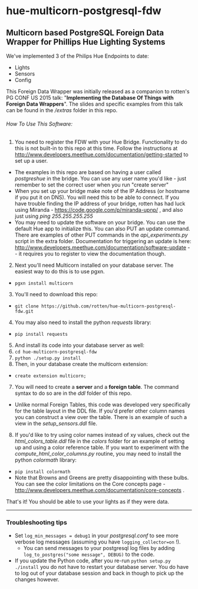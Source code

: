 # hue-multicorn-postgresql-fdw
## Multicorn based PostgreSQL Foreign Data Wrapper for Phillips Hue Lighting Systems

We've implemented 3 of the Philips Hue Endpoints to date:
*  Lights
*  Sensors
*  Config

This Foreign Data Wrapper was initially released as a companion to rotten's PG CONF US 2015 talk:  "**Implementing the Database Of Things with Foreign Data Wrappers**".  The slides and specific examples from this talk can be found in the */extras* folder in this repo.

###### How To Use This Software:

1.  You need to register the FDW with your Hue Bridge.  Functionality to do this is not built-in to this repo at this time.  Follow the instructions at http://www.developers.meethue.com/documentation/getting-started to set up a user.
  * The examples in this repo are based on having a user called *postgreshue* in the bridge.  You can use any user name you'd like - just remember to set the correct user when you run "create server"
  * When you set up your bridge make note of the IP Address (or hostname if you put it on DNS).  You will need this to be able to connect.  If you have trouble finding the IP address of your bridge, rotten has had luck using Miranda - https://code.google.com/p/miranda-upnp/ , and also just using *ping 255.255.255.255*
  * You may need to update the software on your bridge.  You can use the default Hue app to initialize this.  You can also PUT an update command.  There are examples of other PUT commands in the *api_experiments.py* script in the extra folder.  Documentation for triggering an update is here:  http://www.developers.meethue.com/documentation/software-update  -- it requires you to register to view the documentation though.
2.  Next you'll need Multicorn installed on your database server.  The easiest way to do this is to use pgxn.
  * `pgxn install multicorn`
3.  You'll need to download this repo:
  * `git clone https://github.com/rotten/hue-multicorn-postgresql-fdw.git`
4.  You may also need to install the python *requests* library:
  * `pip install requests`
5.  And install its code into your database server as well:
  1. `cd hue-multicorn-postgresql-fdw`
  2. `python ./setup.py install`
6.  Then, in your database create the multicorn extension:
  * `create extension multicorn;`
7.  You will need to create a **server** and a **foreign table**.  The command syntax to do so are in the *ddl* folder of this repo.
  * Unlike normal Foreign Tables, this code was developed very specifically for the table layout in the DDL file.  If you'd prefer other column names you can construct a view over the table.  There is an example of such a view in the *setup_sensors.ddl* file.
8.  If you'd like to try using color names instead of xy values, check out the *html_colors_table.ddl* file in the *colors* folder for an example of setting up and using a color reference table.  If you want to experiment with the *compute_html_color_columns.py* routine, you may need to install the python *colormath* library:
  * `pip install colormath`
  * Note that Browns and Greens are pretty disappointing with these bulbs.  You can see the color limitations on the Core concepts page - http://www.developers.meethue.com/documentation/core-concepts .  


That's it!  You should be able to use your lights as if they were data.  

---
### Troubleshooting tips

* Set `log_min_messages = debug1` in your *postgresql.conf* to see more verbose log messages (assuming you have `logging_collector=on` !).
  * You can send messages to your postgresql log files by adding `log_to_postgres("some message", DEBUG)` to the code.
* If you update the Python code, after you re-run `python setup.py ./install` you do not have to restart your database server.  You do have to log out of your database session and back in though to pick up the changes however.






